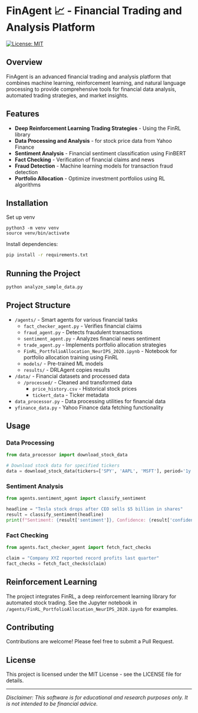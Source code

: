 # FinAgent 📈 - Financial Trading and Analysis Platform

[![License: MIT](https://img.shields.io/badge/License-MIT-yellow.svg)](https://opensource.org/licenses/MIT)

## Overview

FinAgent is an advanced financial trading and analysis platform that combines machine learning, reinforcement learning, and natural language processing to provide comprehensive tools for financial data analysis, automated trading strategies, and market insights.

## Features

- **Deep Reinforcement Learning Trading Strategies** - Using the FinRL library
- **Data Processing and Analysis** - for stock price data from Yahoo Finance
- **Sentiment Analysis** - Financial sentiment classification using FinBERT
- **Fact Checking** - Verification of financial claims and news
- **Fraud Detection** - Machine learning models for transaction fraud detection
- **Portfolio Allocation** - Optimize investment portfolios using RL algorithms

## Installation

Set up venv
```
python3 -m venv venv
source venv/bin/activate 

```
Install dependencies:
```bash
pip install -r requirements.txt
```
## Running the Project
```bash
python analyze_sample_data.py
```

## Project Structure

- `/agents/` - Smart agents for various financial tasks
  - `fact_checker_agent.py` - Verifies financial claims
  - `fraud_agent.py` - Detects fraudulent transactions
  - `sentiment_agent.py` - Analyzes financial news sentiment
  - `trade_agent.py` - Implements portfolio allocation strategies
  - `FinRL_PortfolioAllocation_NeurIPS_2020.ipynb` - Notebook for portfolio allocation training using FinRL
  - `models/` - Pre-trained ML models
  - `results/` - DRLAgent copies results
- `/data/` - Financial datasets and processed data
  - `/processed/` - Cleaned and transformed data
      - `price_history.csv` - Historical stock prices
      - `tickert_data` - Ticker metadata
- `data_processor.py` - Data processing utilities for financial data
- `yfinance_data.py` - Yahoo Finance data fetching functionality

## Usage

### Data Processing

```python
from data_processor import download_stock_data

# Download stock data for specified tickers
data = download_stock_data(tickers=['SPY', 'AAPL', 'MSFT'], period='1y')
```

### Sentiment Analysis

```python
from agents.sentiment_agent import classify_sentiment

headline = "Tesla stock drops after CEO sells $5 billion in shares"
result = classify_sentiment(headline)
print(f"Sentiment: {result['sentiment']}, Confidence: {result['confidence']:.2f}")
```

### Fact Checking

```python
from agents.fact_checker_agent import fetch_fact_checks

claim = "Company XYZ reported record profits last quarter"
fact_checks = fetch_fact_checks(claim)
```

## Reinforcement Learning

The project integrates FinRL, a deep reinforcement learning library for automated stock trading. See the Jupyter notebook in `/agents/FinRL_PortfolioAllocation_NeurIPS_2020.ipynb` for examples.



## Contributing

Contributions are welcome! Please feel free to submit a Pull Request.

## License

This project is licensed under the MIT License - see the LICENSE file for details.

---

*Disclaimer: This software is for educational and research purposes only. It is not intended to be financial advice.*